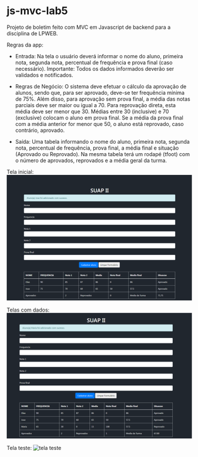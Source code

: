 # js-mvc-lab5
 
Projeto de boletim feito com MVC em Javascript de backend para a disciplina de LPWEB.

Regras da app:
* Entrada: Na tela o usuário deverá informar o nome do aluno, primeira nota, segunda nota, percentual de frequência e prova final (caso necessário).
Importante: Todos os dados informados deverão ser validados e notificados.

* Regras de Negócio: O sistema deve efetuar o cálculo da aprovação de alunos, sendo que, para ser aprovado, deve-se ter frequência mínima de 75%. Além disso, para aprovação sem prova final, a média das notas parciais deve ser maior ou igual a 70. Para reprovação direta, esta média deve ser menor que 30. Médias entre 30 (inclusive) e 70 (exclusive) colocam o aluno em prova final. Se a média da prova final com a média anterior for menor que 50, o aluno está reprovado, caso contrário, aprovado.

* Saída: Uma tabela informando o nome do aluno, primeira nota, segunda nota, percentual de frequência, prova final, a média final e situação (Aprovado ou Reprovado). Na mesma tabela terá um rodapé (tfoot) com o número de aprovados, reprovados e a média geral da turma.

Tela inicial:
![tela inicio](https://github.com/EliasRLima/js-mvc-lab5/blob/main/images/cadastrando.PNG)

Telas com dados:
![tela dados](https://github.com/EliasRLima/js-mvc-lab5/blob/master/images/cadastrando2.PNG)

Tela teste:
![tela teste](https://github.com/EliasRLima/Interface-MAPLER/blob/master/images/inicio.png)
